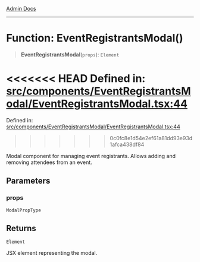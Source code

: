 [Admin Docs](/)

***

# Function: EventRegistrantsModal()

> **EventRegistrantsModal**(`props`): `Element`

<<<<<<< HEAD
Defined in: [src/components/EventRegistrantsModal/EventRegistrantsModal.tsx:44](https://github.com/abhassen44/talawa-admin/blob/285f7384c3d26b5028a286d84f89b85120d130a2/src/components/EventRegistrantsModal/EventRegistrantsModal.tsx#L44)
=======
Defined in: [src/components/EventRegistrantsModal/EventRegistrantsModal.tsx:44](https://github.com/PalisadoesFoundation/talawa-admin/blob/main/src/components/EventRegistrantsModal/EventRegistrantsModal.tsx#L44)
>>>>>>> 0c0fc8e1d54e2ef61a81dd93e93d1afca438df84

Modal component for managing event registrants.
Allows adding and removing attendees from an event.

## Parameters

### props

`ModalPropType`

## Returns

`Element`

JSX element representing the modal.
